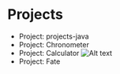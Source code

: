 # Projects  

- Project: projects-java
- Project: Chronometer
- Project: Calculator
![Alt text](../../VSCODE/javascript-projects/Project_calculator/img/calculator.jpg)
- Project: Fate

